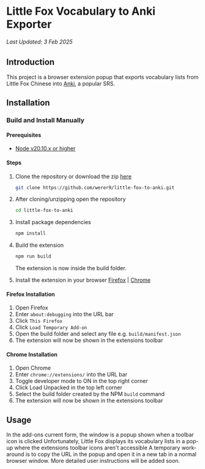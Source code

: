 # Little Fox Vocabulary to Anki Exporter
###### Last Updated: 3 Feb 2025
## Introduction
This project is a browser extension popup that exports vocabulary lists from Little Fox Chinese
into [Anki](https://apps.ankiweb.net/), a popular SRS. 
## Installation
### Build and Install Manually
#### Prerequisites

- [Node v20.10.x or higher](https://nodejs.org/en/download)

#### Steps
1. Clone the repository or download the zip [here](https://github.com/werer9/little-fox-to-anki/archive/refs/heads/main.zip)

   ```bash
   git clone https://github.com/werer9/little-fox-to-anki.git
   ```
2. After cloning/unzipping open the repository
    ```bash
    cd little-fox-to-anki
    ```
3. Install package dependencies
    ```bash
   npm install
   ```
4. Build the extension
   ```bash
   npm run build
   ```
   The extension is now inside the build folder.
5. Install the extension in your browser [Firefox](#firefox-installation) | [Chrome](#chrome-installation)

#### Firefox Installation
1. Open Firefox
2. Enter ```about:debugging``` into the URL bar
3. Click ```This Firefox```
4. Click ```Load Temporary Add-on```
5. Open the build folder and select any file e.g. ```build/manifest.json```
6. The extension will now be shown in the extensions toolbar
#### Chrome Installation
1. Open Chrome
2. Enter ```chrome://extensions/``` into the URL bar
3. Toggle developer mode to ON in the top right corner
4. Click Load Unpacked in the top left corner
5. Select the build folder created by the NPM ```build``` command 
6. The extension will now be shown in the extensions toolbar
## Usage
In the add-ons current form, the window is a popup shown when a toolbar icon is clicked
Unfortunately, Little Fox displays its vocabulary lists in a pop-up where the extensions toolbar icons aren't accessible
A temporary work-around is to copy the URL in the popup and open it in a new tab in a normal browser window.
More detailed user instructions will be added soon.
